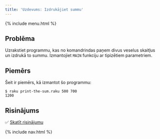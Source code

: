 ```yaml
---
title: 'Uzdevums: Izdrukājiet summu'
---
```


{% include menu.html %}

## Problēma

Uzrakstiet programmu, kas no komandrindas paņem divus veselus skaitļus un izdrukā to summu. Izmantojiet `MAIN` funkciju ar tipizētiem parametriem.

## Piemērs

Šeit ir piemērs, kā izmantot šo programmu:

```console
$ raku print-the-sum.raku 500 700
1200
```

## Risinājums

✅ [Skatīt risinājumu](solution)

{% include nav.html %}